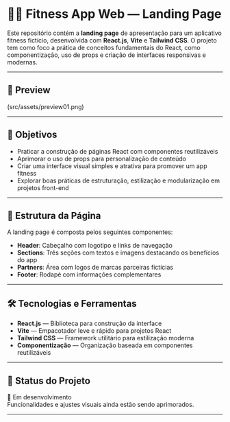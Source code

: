 # 🏋️‍♀️ Fitness App Web — Landing Page

Este repositório contém a **landing page** de apresentação para um aplicativo fitness fictício, desenvolvida com **React.js**, **Vite** e **Tailwind CSS**. O projeto tem como foco a prática de conceitos fundamentais do React, como componentização, uso de props e criação de interfaces responsivas e modernas.

---

## 📸 Preview

(src/assets/preview01.png)

---

## 🎯 Objetivos

- Praticar a construção de páginas React com componentes reutilizáveis
- Aprimorar o uso de props para personalização de conteúdo
- Criar uma interface visual simples e atrativa para promover um app fitness
- Explorar boas práticas de estruturação, estilização e modularização em projetos front-end

---

## 🧩 Estrutura da Página

A landing page é composta pelos seguintes componentes:

- **Header**: Cabeçalho com logotipo e links de navegação
- **Sections**: Três seções com textos e imagens destacando os benefícios do app
- **Partners**: Área com logos de marcas parceiras fictícias
- **Footer**: Rodapé com informações complementares

---

## 🛠 Tecnologias e Ferramentas

- **React.js** — Biblioteca para construção da interface
- **Vite** — Empacotador leve e rápido para projetos React
- **Tailwind CSS** — Framework utilitário para estilização moderna
- **Componentização** — Organização baseada em componentes reutilizáveis

---

## 🚧 Status do Projeto

🔧 Em desenvolvimento  
Funcionalidades e ajustes visuais ainda estão sendo aprimorados.

---

